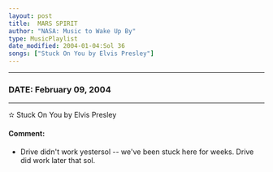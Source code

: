 ```yaml
---
layout: post
title:  MARS SPIRIT
author: "NASA: Music to Wake Up By"
type: MusicPlaylist
date_modified: 2004-01-04:Sol 36
songs: ["Stuck On You by Elvis Presley"]
---
```


----
### DATE: February 09, 2004
----
✫ Stuck On You by Elvis Presley

#### Comment:
* Drive didn't work yestersol -- we've been stuck here for weeks. Drive did work later that sol.



<br/>
<center>
	<a target="_blank"
	   href="https://twitter.com/intent/tweet?hashtags=Space,NASA,Playlist,NASAWakeupCalls,SpaceProgram&text={{ page.author}}, '{{ page.songs.first }}' {{ page.title }}, {{ page.date | date: '%B %d, %Y' }}. {{ site.url }}{{ page.url }} @nasawakeupcalls">
	   <i class="fab fa-twitter" alt="Tweet this page" style="font-size: 1.3em;"></i>
	</a>
	&nbsp; 	<i class="fas fa-user-astronaut" style="font-size: 1.5em;"></i> &nbsp;
    <a type="amzn" search="'Stuck On You by Elvis Presley'" category="popular music">
        <i class="fab fa-amazon" style="font-size: 1.3em;"></i>
    </a>
</center>
